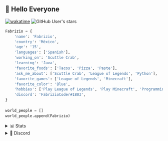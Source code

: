 ## 💠 Hello Everyone

[![wakatime](https://wakatime.com/badge/user/fb5a1b44-cf05-44dd-9651-e6216924c822/project/9e48f44d-1456-4987-96ac-7f6f4300b520.svg)](https://wakatime.com/badge/user/fb5a1b44-cf05-44dd-9651-e6216924c822/project/9e48f44d-1456-4987-96ac-7f6f4300b520)
![GitHub User's stars](https://img.shields.io/github/stars/FabrizioCoder?label=user%20stars)

```python
Fabrizio = {
    'name': 'Fabrizio',
    'country': 'México',
    'age': '15',
    'languages': ['Spanish'],
    'working_on': 'Scuttle Crab',
    'learning': 'Java',
    'favorite_foods': ['Tacos', 'Pizza', 'Paste'],
    'ask_me_about': ['Scuttle Crab', 'League of Legends', 'Python'],
    'favorite_games': ['League of Legends', 'Minecraft'],
    'favorite_color': 'Blue',
    'hobbies': ['Play League of Legends', 'Play Minecraft', 'Programming'],
    'discord': 'FabrizioCoder#1803',
}

world_people = []
world_people.append(Fabrizio)
```


<details>
<summary>📊 Stats</summary>
<br>

[![](https://raw.githubusercontent.com/FabrizioCoder/FabrizioCoder/master/profile-summary-card-output/nord_dark/0-profile-details.svg)](https://github.com/vn7n24fzkq/github-profile-summary-cards)
[![](https://raw.githubusercontent.com/FabrizioCoder/FabrizioCoder/master/profile-summary-card-output/nord_dark/1-repos-per-language.svg)](https://github.com/vn7n24fzkq/github-profile-summary-cards) [![](https://raw.githubusercontent.com/FabrizioCoder/FabrizioCoder/master/profile-summary-card-output/nord_dark/2-most-commit-language.svg)](https://github.com/vn7n24fzkq/github-profile-summary-cards)
[![](https://raw.githubusercontent.com/FabrizioCoder/FabrizioCoder/master/profile-summary-card-output/nord_dark/3-stats.svg)](https://github.com/vn7n24fzkq/github-profile-summary-cards) [![](https://raw.githubusercontent.com/FabrizioCoder/FabrizioCoder/master/profile-summary-card-output/nord_dark/4-productive-time.svg)](https://github.com/vn7n24fzkq/github-profile-summary-cards)
  
<!--START_SECTION:waka-->
```text
Python     1 hr 26 mins    █████████████████░░░░░░░░   68.11 % 
Markdown   39 mins         ███████▓░░░░░░░░░░░░░░░░░   31.29 % 
```
<!--END_SECTION:waka--> 
 
</details>


<details>
<summary>🔰 Discord</summary>
<br>

[![Discord Presence](https://lanyard.cnrad.dev/api/221399196480045056?idleMessage=I%27m+probably+playing+League+of+Legends...)](https://discord.com/users/221399196480045056)
</details>
